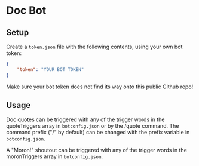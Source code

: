 # Doc Bot

## Setup

Create a `token.json` file with the following contents, using your own bot token:
``` json
{
    "token": "YOUR BOT TOKEN"
}
```
Make sure your bot token does not find its way onto this public Github repo!

## Usage

Doc quotes can be triggered with any of the trigger words in the quoteTriggers array in `botconfig.json` or by the /quote command. The command prefix ("/" by default) can be changed with the prefix variable in `botconfig.json`.

A "Moron!" shoutout can be triggered with any of the trigger words in the moronTriggers array in `botconfig.json`.